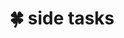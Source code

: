 ---
layout: page
title: 🍀 side tasks
nav: true
dropdown: true
order : 9
children: 
    - title: side-paper
      permalink: /side_papers/  
    - title: side-projects
      permalink: /side_projects/  
    - title: side-articles
      permalink: /side_articles/  
    
---
